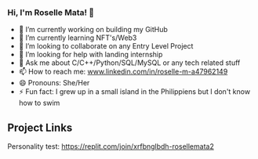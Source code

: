 ### Hi, I'm Roselle Mata! 👋

- 🔭 I’m currently working on building my GitHub
- 🌱 I’m currently learning NFT's/Web3
- 👯 I’m looking to collaborate on any Entry Level Project
- 🤔 I’m looking for help with landing internship
- 💬 Ask me about C/C++/Python/SQL/MySQL or any tech related stuff
- 📫 How to reach me: www.linkedin.com/in/roselle-m-a47962149
- 😄 Pronouns: She/Her
- ⚡ Fun fact: I grew up in a small island in the Philippiens but I don't know how to swim

## Project Links

Personality test: https://replit.com/join/xrfbnglbdh-rosellemata2
<!--
**rosemata/rosemata** is a ✨ _special_ ✨ repository because its `README.md` (this file) appears on your GitHub profile.

Here are some ideas to get you started:

- 🔭 I’m currently working on ...
- 🌱 I’m currently learning ...
- 👯 I’m looking to collaborate on ...
- 🤔 I’m looking for help with ...
- 💬 Ask me about ...
- 📫 How to reach me: ...
- 😄 Pronouns: ...
- ⚡ Fun fact: ...
-->
